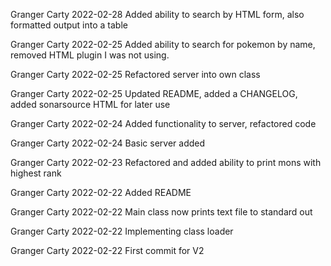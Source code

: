 Granger Carty 2022-02-28
Added ability to search by HTML form, also formatted output into a table

Granger Carty 2022-02-25
Added ability to search for pokemon by name, removed HTML plugin I was not using.

Granger Carty 2022-02-25
Refactored server into own class

Granger Carty 2022-02-25
Updated README, added a CHANGELOG, added sonarsource HTML for later use

Granger Carty 2022-02-24
Added functionality to server, refactored code

Granger Carty 2022-02-24
Basic server added

Granger Carty 2022-02-23
Refactored and added ability to print mons with highest rank

Granger Carty 2022-02-22
Added README

Granger Carty 2022-02-22
Main class now prints text file to standard out

Granger Carty 2022-02-22
Implementing class loader

Granger Carty 2022-02-22
First commit for V2

